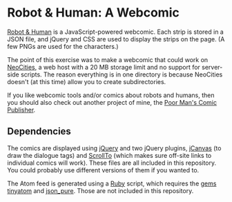 # Robot & Human: A Webcomic

[Robot & Human](http://robotandhuman.neocities.org/) is a JavaScript-powered webcomic.  Each strip is stored in a JSON file, and jQuery and CSS are used to display the strips on the page.  (A few PNGs are used for the characters.)

The point of this exercise was to make a webcomic that could work on [NeoCities](http://neocities.org/), a web host with a 20 MB storage limit and no support for server-side scripts.  The reason everything is in one directory is because NeoCities doesn't (at this time) allow you to create subdirectories.

If you like webcomic tools and/or comics about robots and humans, then you should also check out another project of mine, the [Poor Man's Comic Publisher](https://github.com/Triskaideka/comicpub).


## Dependencies

The comics are displayed using [jQuery](http://jquery.com/) and two jQuery plugins, [jCanvas](http://plugins.jquery.com/jcanvas/) (to draw the dialogue tags) and [ScrollTo](http://flesler.blogspot.com/2007/10/jqueryscrollto.html) (which makes sure off-site links to individual comics will work).  These files are all included in this repository.  You could probably use different versions of them if you wanted to.

The Atom feed is generated using a [Ruby](http://www.ruby-lang.org/) script, which requires the [gems](http://rubygems.org/) [tinyatom](http://rubygems.org/gems/tinyatom) and [json_pure](http://rubygems.org/gems/json_pure).  Those are not included in this repository.
